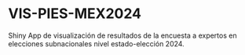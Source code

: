 # VIS-PIES-MEX2024
Shiny App de visualización de resultados de la encuesta a expertos en elecciones subnacionales nivel estado-elección 2024.
